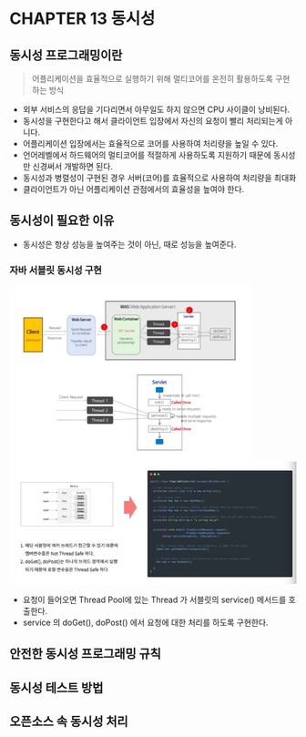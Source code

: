 # CHAPTER 13 동시성

## 동시성 프로그래밍이란
> 어플리케이션을 효율적으로 실행하기 위해 멀티코어를 온전히 활용하도록 구현하는 방식
- 외부 서비스의 응답을 기다리면서 아무일도 하지 않으면 CPU 사이클이 낭비된다.
- 동시성을 구현한다고 해서 클라이언트 입장에서 자신의 요청이 빨리 처리되는게 아니다.
- 어플리케이션 입장에서는 효율적으로 코어를 사용하여 처리량을 높일 수 있다.
- 언어레벨에서 하드웨어의 멀티코어를 적절하게 사용하도록 지원하기 때문에 동시성만 신경써서 개발하면 된다.
- 동시성과 병렬성이 구현된 경우 서버(코어)를 효율적으로 사용하여 처리량을 최대화
- 클라이언트가 아닌 어플리케이션 관점에서의 효율성을 높여야 한다. 

## 동시성이 필요한 이유
- 동시성은 항상 성능을 높여주는 것이 아닌, 때로 성능을 높여준다.
### 자바 서블릿 동시성 구현
![img.png](imgs/img.png)
![img.png](imgs/img2.png)
- 요청이 들어오면 Thread Pool에 있는 Thread 가 서블릿의 service() 메서드를 호출한다.
- service 의 doGet(), doPost() 에서 요청에 대한 처리를 하도록 구현한다.

## 안전한 동시성 프로그래밍 규칙

## 동시성 테스트 방법

## 오픈소스 속 동시성 처리

